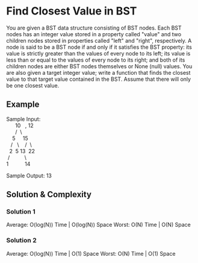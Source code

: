 # Find Closest Value in BST

You are given a BST data structure consisting of BST nodes. Each BST nodes has an integer value stored in a property called "value" and two children nodes stored in properties called "left" and "right", respectively. A node is said to be a BST node if and only if it satisfies the BST property: its value is strictly greater than the values of every node to its left; its value is less than or equal to the values of every node to its right; and both of its children nodes are either BST nodes themselves or None (null) values. You are also given a target integer value; write a function that finds the closest value to that target value contained in the BST. Assume that there will only be one closest value.

## Example

Sample Input:  
&nbsp;&nbsp;&nbsp;&nbsp;&nbsp;&nbsp;10&nbsp;&nbsp;&nbsp;, 12  
&nbsp;&nbsp;&nbsp;&nbsp;&nbsp;&nbsp;/&nbsp;&nbsp;\  
&nbsp;&nbsp;&nbsp;&nbsp;5&nbsp;&nbsp;&nbsp;&nbsp;&nbsp;15  
&nbsp;&nbsp;&nbsp;/ &nbsp; \ &nbsp;&nbsp; /&nbsp;&nbsp;\  
&nbsp;&nbsp;2&nbsp;&nbsp;5&nbsp;13&nbsp;&nbsp;22  
&nbsp;/&nbsp;&nbsp;&nbsp;&nbsp;&nbsp;&nbsp;&nbsp;&nbsp;&nbsp;&nbsp;\  
1&nbsp;&nbsp;&nbsp;&nbsp;&nbsp;&nbsp;&nbsp;&nbsp;&nbsp;&nbsp;&nbsp;14  

Sample Output: 13

## Solution & Complexity  
### Solution 1  
Average: O(log(N)) Time | O(log(N)) Space
Worst: O(N) Time | O(N) Space

### Solution 2  
Average: O(log(N)) Time | O(1) Space
Worst: O(N) Time | O(1) Space

